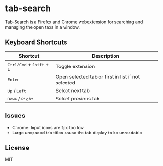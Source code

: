 # tab-search

Tab-Search is a Firefox and Chrome webextension for searching and managing the open tabs in a window.

## Keyboard Shortcuts

| Shortcut | Description |
| --- | --- |
| <kbd>Ctrl/Cmd</kbd> + <kbd>Shift</kbd> + <kbd>L</kbd> | Toggle extension |
| <kbd>Enter</kbd> | Open selected tab or first in list if not selected |
| <kbd>Up</kbd> / <kbd>Left</kbd> | Select next tab |
| <kbd>Down</kbd> / <kbd>Right</kbd> | Select previous tab |

## Issues
* Chrome: Input icons are 1px too low
* Large unspaced tab titles cause the tab display to be unreadable

## License
MIT
